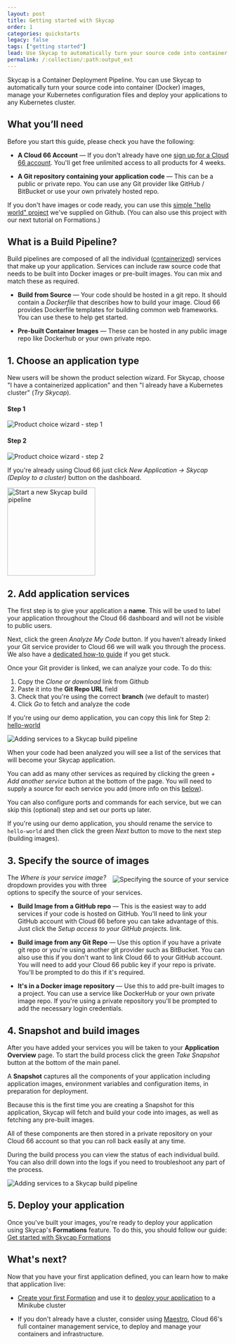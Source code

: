 ```yaml
---
layout: post
title: Getting started with Skycap
order: 1
categories: quickstarts
legacy: false
tags: ["getting started"]
lead: Use Skycap to automatically turn your source code into container (Docker) images
permalink: /:collection/:path:output_ext
---
```


Skycap is a Container Deployment Pipeline. You can use Skycap to automatically turn your source code into container (Docker) images, manage your Kubernetes configuration files and deploy your applications to any Kubernetes cluster.

## What you’ll need

Before you start this guide, please check you have the following:

* **A Cloud 66 Account** &mdash; If you don't already have one [sign up for a Cloud 66 account](https://app.cloud66.com/users/sign_up). You'll get free unlimited access to all products for 4 weeks.

* **A Git repository containing your application code** &mdash; This can be a public or private repo. You can use any Git provider like GitHub / BitBucket or use your own privately hosted repo.

<div class="notice"><p>If you don't have images or code ready, you can use this <a href="https://github.com/cloud66-samples/helloworld.git">simple "hello world" project</a> we've supplied on Github. (You can also use this project with our next tutorial on Formations.)
</p></div>


## What is a Build Pipeline?

Build pipelines are composed of all the individual ([containerized](/skycap/the-basics/concepts-and-terminology.html#containers-and-containerization)) services that make up your application. Services can include raw source code that needs to be built into Docker images or pre-built images. You can mix and match these as required.

* **Build from Source** &mdash; Your code should be hosted in a git repo. It should contain a *Dockerfile* that describes how to build your image. Cloud 66 provides Dockerfile templates for building common web frameworks. You can use these to help get started.
    
* **Pre-built Container Images** &mdash; These can be hosted in any public image repo like Dockerhub or your own private repo. 


## 1. Choose an application type

New users will be shown the product selection wizard. For Skycap, choose "I have a containerized application" and then "I already have a Kubernetes cluster" (*Try Skycap*). 

<div class="Grid Grid--gutters Grid--full large-Grid--fit med-Grid--guttersXl">
    <div class="Grid-cell">
        <h4>Step 1</h4>
        <img src="/assets/product_choice_1.png" alt="Product choice wizard - step 1">
    </div>
    <div class="Grid-cell">
        <h4>Step 2</h4>
        <img src="/assets/product_choice_2.png" alt="Product choice wizard - step 2">
    </div>
</div>

If you're already using Cloud 66 just click *New Application &rarr; Skycap (Deploy to a cluster)* button on the dashboard.

<img src="/assets/skycap/skycap_new_dropdown_update.png" alt="Start a new Skycap build pipeline" width="200">

## 2. Add application services

The first step is to give your application a **name**. This will be used to label your application throughout the Cloud 66 dashboard and will not be visible to public users.

Next, click the green *Analyze My Code* button. If you haven't already linked your Git service provider to Cloud 66 we will walk you through the process. We also have a [dedicated how-to guide](https://help.cloud66.com/maestro/how-to-guides/common-tools/access-your-code.html) if you get stuck.

Once your Git provider is linked, we can analyze your code. To do this: 

1. Copy the *Clone or download* link from Github 
2. Paste it into the **Git Repo URL** field
3. Check that you're using the correct **branch** (we default to master)
4. Click *Go* to fetch and analyze the code

If you're using our demo application, you can copy this link for Step 2: [hello-world](https://github.com/cloud66-samples/helloworld.git)

<img src="/assets/skycap/skycap_add_services_ani_update.gif" alt="Adding services to a Skycap build pipeline">

When your code had been analyzed you will see a list of the services that will become your Skycap application.  

You can add as many other services as required by clicking the green *+ Add another service* button at the bottom of the page. You will need to supply a source for each service you add (more info on this [below](#3-specifying-the-source-of-images)).

You can also configure ports and commands for each service, but we can skip this (optional) step and set our ports up later.

If you're using our demo application, you should rename the service to `hello-world` and then click the green *Next* button to move to the next step (building images).

## 3. Specify the source of images

<img src="/assets/skycap/skycap_service_image.png" alt="Specifying the source of your service" style="float:right; margin-top: 0.25em">

The *Where is your service image?* dropdown provides you with three options to specify the source of your services.

* **Build Image from a GitHub repo** &mdash; This is the easiest way to add services if your code is hosted on GitHub. You'll need to link your GitHub account with Cloud 66 before you can take advantage of this. Just click the *Setup access to your GitHub projects.* link.
    
* **Build image from any Git Repo** &mdash; Use this option if you have a private git repo or you're using another git provider such as BitBucket. You can also use this if you don't want to link Cloud 66 to your GitHub account. You will need to add your Cloud 66 public key if your repo is private. You'll be prompted to do this if it's required.
    
* **It's in a Docker image repository** &mdash; Use this to add pre-built images to a project. You can use a service like DockerHub or your own private image repo. If you're using a private repository you'll be prompted to add the necessary login credentials. 
 
## 4. Snapshot and build images

After you have added your services you will be taken to your **Application Overview** page. To start the build process click the green *Take Snapshot* button at the bottom of the main panel.

A **Snapshot** captures all the components of your application including application images, environment variables and configuration items, in preparation for deployment. 

Because this is the first time you are creating a Snapshot for this application, Skycap will fetch and build your code into images, as well as fetching any pre-built images. 

All of these components are then stored in a private repository on your Cloud 66 account so that you can roll back easily at any time.

During the build process you can view the status of each individual build. You can also drill down into the logs if you need to troubleshoot any part of the process.

<img src="/assets/skycap/skycap_buildgrid_queue.png" alt="Adding services to a Skycap build pipeline">


## 5. Deploy your application

Once you've built your images, you're ready to deploy your application using Skycap's **Formations** feature. To do this, you should follow our guide: [Get started with Skycap Formations](/skycap/quickstarts/using_formations.html)
 
## What's next?

Now that you have your first application defined, you can learn how to make that application live:

* [Create your first Formation](/skycap/quickstarts/using_formations.html) and use it to [deploy your application](/skycap/quickstarts/using_formations.html#deploying-it-all-to-your-cluster) to a Minikube cluster

* If you don't already have a cluster, consider using [Maestro](/maestro/quickstarts/getting_started.html), Cloud 66's full container management service, to deploy and manage your containers and infrastructure.